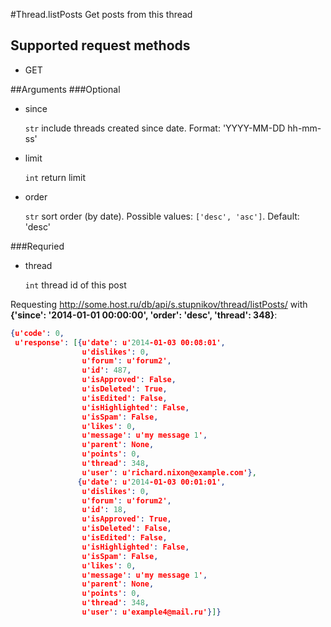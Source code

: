 #Thread.listPosts
Get posts from this thread

## Supported request methods 
* GET

##Arguments
###Optional
* since

   ```str``` include threads created since date. Format: 'YYYY-MM-DD hh-mm-ss'
* limit

   ```int``` return limit
* order

   ```str``` sort order (by date). Possible values: ```['desc', 'asc']```. Default: 'desc'


###Requried
* thread

   ```int``` thread id of this post


Requesting http://some.host.ru/db/api/s.stupnikov/thread/listPosts/ with **{'since': '2014-01-01 00:00:00', 'order': 'desc', 'thread': 348}**:
```json
{u'code': 0,
 u'response': [{u'date': u'2014-01-03 00:08:01',
                u'dislikes': 0,
                u'forum': u'forum2',
                u'id': 487,
                u'isApproved': False,
                u'isDeleted': True,
                u'isEdited': False,
                u'isHighlighted': False,
                u'isSpam': False,
                u'likes': 0,
                u'message': u'my message 1',
                u'parent': None,
                u'points': 0,
                u'thread': 348,
                u'user': u'richard.nixon@example.com'},
               {u'date': u'2014-01-03 00:01:01',
                u'dislikes': 0,
                u'forum': u'forum2',
                u'id': 18,
                u'isApproved': True,
                u'isDeleted': False,
                u'isEdited': False,
                u'isHighlighted': False,
                u'isSpam': False,
                u'likes': 0,
                u'message': u'my message 1',
                u'parent': None,
                u'points': 0,
                u'thread': 348,
                u'user': u'example4@mail.ru'}]}
```
